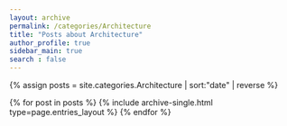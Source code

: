 ```yaml
---
layout: archive
permalink: /categories/Architecture
title: "Posts about Architecture"
author_profile: true
sidebar_main: true
search : false
---
```


{% assign posts = site.categories.Architecture | sort:"date" | reverse %}

{% for post in posts %}
  {% include archive-single.html type=page.entries_layout %}
{% endfor %}
